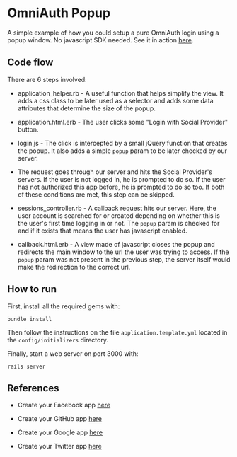 # OmniAuth Popup

A simple example of how you could setup a pure OmniAuth login using a popup window. No javascript SDK needed. See it in action [here](http://omniauth-popup.herokuapp.com/).

## Code flow

There are 6 steps involved:

* application_helper.rb - A useful function that helps simplify the view. It adds a css class to be later used as a selector and adds some data attributes that determine the size of the popup.

* application.html.erb - The user clicks some "Login with Social Provider" button.

* login.js - The click is intercepted by a small jQuery function that creates the popup. It also adds a simple `popup` param to be later checked by our server.

* The request goes through our server and hits the Social Provider's servers. If the user is not logged in, he is prompted to do so. If the user has not authorized this app before, he is prompted to do so too. If both of these conditions are met, this step can be skipped.

* sessions_controller.rb - A callback request hits our server. Here, the user account is searched for or created depending on whether this is the user's first time logging in or not. The `popup` param is checked for and if it exists that means the user has javascript enabled.

* callback.html.erb - A view made of javascript closes the popup and redirects the main window to the url the user was trying to access. If the `popup` param was not present in the previous step, the server itself would make the redirection to the correct url.

## How to run

First, install all the required gems with:

    bundle install

Then follow the instructions on the file `application.template.yml` located in the `config/initializers` directory.

Finally, start a web server on port 3000 with:

    rails server

## References

* Create your Facebook app [here](https://developers.facebook.com/apps)

* Create your GitHub app [here](https://github.com/settings/applications/new)

* Create your Google app [here](https://code.google.com/apis/console)

* Create your Twitter app [here](https://dev.twitter.com/apps)
